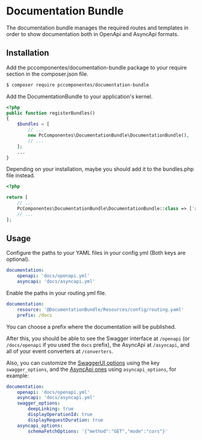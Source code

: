 Documentation Bundle
====================

The documentation bundle manages the required routes and templates in order to show
documentation both in OpenApi and AsyncApi formats.

Installation
------------

Add the pccomponentes/documentation-bundle package to your require section in the composer.json file.

```bash
$ composer require pccomponentes/documentation-bundle
```

Add the DocumentationBundle to your application's kernel.

```php
<?php
public function registerBundles()
{
    $bundles = [
        // ...
        new PcComponentes\DocumentationBundle\DocumentationBundle(),
        // ...
    ];
    ...
}
```

Depending on your installation, maybe you should add it to the bundles.php file instead.

```php
<?php

return [
    // ...
    PcComponentes\DocumentationBundle\DocumentationBundle::class => ['all' => true],
    // ...
];
```

Usage
-----

Configure the paths to your YAML files in your config.yml (Both keys are optional).

```yaml
documentation:
    openapi: 'docs/openapi.yml'
    asyncapi: 'docs/asyncapi.yml'
```

Enable the paths in your routing.yml file.

```yaml
documentation:
    resource: '@DocumentationBundle/Resources/config/routing.yaml'
    prefix: /docs
```

You can choose a prefix where the documentation will be published.

After this, you should be able to see the Swagger interface at `/openapi` (or `/docs/openapi` if you used the `docs` 
prefix), the AsyncApi at `/asyncapi`, and all of your event converters at `/converters`.

Also, you can customize the [SwaggerUI options](https://swagger.io/docs/open-source-tools/swagger-ui/usage/configuration/) 
using the key `swagger_options`, and the [AsyncApi ones](https://github.com/asyncapi/asyncapi-react#web-component)
using `asyncapi_options`, for example:

```yaml
documentation:
    openapi: 'docs/openapi.yml'
    asyncapi: 'docs/asyncapi.yml'
    swagger_options:
        deepLinking: true
        displayOperationId: true
        displayRequestDuration: true
    asyncapi_options:
        schemaFetchOptions: '{"method":"GET","mode":"cors"}'
    
```
